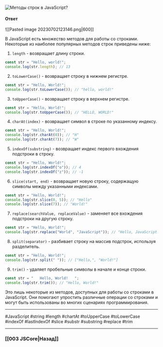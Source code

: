  ![Методы строк в JavaScript?](https://youtu.be/CjdCxxqObaM?t=415)

#### Ответ

![[Pasted image 20230702123146.png|600]]

В JavaScript есть множество методов для работы со строками. Некоторые из наиболее популярных методов строк приведены ниже:

1. `length` - возвращает длину строки.

```javascript
const str = "Hello, world!";
console.log(str.length); // 13
```

2. `toLowerCase()` - возвращает строку в нижнем регистре.

```javascript
const str = "Hello, World!";
console.log(str.toLowerCase()); // "hello, world!"
```

3. `toUpperCase()` - возвращает строку в верхнем регистре.

```javascript
const str = "Hello, World!";
console.log(str.toUpperCase()); // "HELLO, WORLD!"
```

4. `charAt(index)` - возвращает символ в строке по указанному индексу.

```javascript
const str = "Hello, World!";
console.log(str.charAt(0)); // "H"
console.log(str.charAt(7)); // "W"
```

5. `indexOf(substring)` - возвращает индекс первого вхождения подстроки в строку.

```javascript
const str = "Hello, World!";
console.log(str.indexOf("o")); // 4
console.log(str.indexOf("z")); // -1
```

6. `slice(start, end)` - возвращает новую строку, содержащую символы между указанными индексами.

```javascript
const str = "Hello, World!";
console.log(str.slice(0, 5)); // "Hello"
console.log(str.slice(7)); // "World!"
```

7. `replace(searchValue, replaceValue)` - заменяет все вхождения подстроки на другую строку.

```javascript
const str = "Hello, World!";
console.log(str.replace("World", "JavaScript")); // "Hello, JavaScript!"
```

8. `split(separator)` - разбивает строку на массив подстрок, используя разделитель.

```javascript
const str = "Hello, World!";
console.log(str.split(" ")); // ["Hello,", "World!"]
```

9. `trim()` - удаляет пробельные символы в начале и конце строки.

```javascript
const str = "   Hello, World!   ";
console.log(str.trim()); // "Hello, World!"
```

Это лишь некоторые из методов, доступных для работы со строками в JavaScript. Они помогают упростить различные операции со строками и могут быть использованы во многих сценариях программирования.

___
#JavaScript #string #length #chartAt #toUpperCase #toLowerCase #indexOf #lastIndexOf #slice #substr #substring #replace #trim

___

### [[003 JSCore|Назад]]